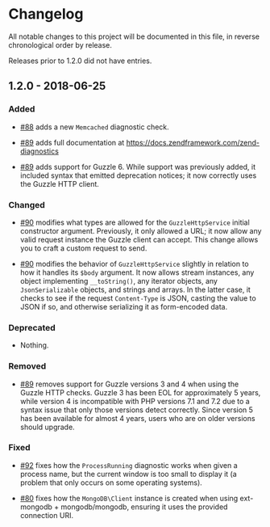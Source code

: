 # Changelog

All notable changes to this project will be documented in this file, in reverse chronological order by release.

Releases prior to 1.2.0 did not have entries.

## 1.2.0 - 2018-06-25

### Added

- [#88](https://github.com/zendframework/zenddiagnostics/pull/88) adds a new `Memcached` diagnostic check.

- [#89](https://github.com/zendframework/zenddiagnostics/pull/89) adds full documentation at https://docs.zendframework.com/zend-diagnostics

- [#89](https://github.com/zendframework/zenddiagnostics/pull/89) adds support for Guzzle 6. While support was previously
  added, it included syntax that emitted deprecation notices; it now
  correctly uses the Guzzle HTTP client.

### Changed

- [#90](https://github.com/zendframework/zenddiagnostics/pull/90) modifies what types are allowed for the `GuzzleHttpService` initial constructor
  argument. Previously, it only allowed a URL; it now allow any valid request instance the Guzzle client
  can accept. This change allows you to craft a custom request to send.

- [#90](https://github.com/zendframework/zenddiagnostics/pull/90) modifies the behavior of `GuzzleHttpService` slightly in relation to how
  it handles its `$body` argument. It now allows stream instances, any object implementing `__toString()`,
  any iterator objects, any `JsonSerializable` objects, and strings and arrays. In the latter case, it
  checks to see if the request `Content-Type` is JSON, casting the value to JSON if so, and otherwise
  serializing it as form-encoded data.

### Deprecated

- Nothing.

### Removed

- [#89](https://github.com/zendframework/zenddiagnostics/pull/89) removes support for Guzzle versions 3 and 4 when using the
  Guzzle HTTP checks. Guzzle 3 has been EOL for approximately 5 years, while version
  4 is incompatible with PHP versions 7.1 and 7.2 due to a syntax issue that only
  those versions detect correctly. Since version 5 has been available for almost 4
  years, users who are on older versions should upgrade.

### Fixed

- [#92](https://github.com/zendframework/zenddiagnostics/pull/92) fixes how the `ProcessRunning` diagnostic works when given
  a process name, but the current window is too small to display it (a problem
  that only occurs on some operating systems).

- [#80](https://github.com/zendframework/zenddiagnostics/pull/80) fixes how the `MongoDB\Client` instance is created when using ext-mongodb + mongodb/mongodb,
  ensuring it uses the provided connection URI.

